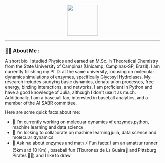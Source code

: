 
<div id="header" align="center">
  <img src="https://media.giphy.com/media/M9gbBd9nbDrOTu1Mqx/giphy.gif" width="100"/>
</div>

---

### :man_technologist: About Me :
A short bio:
I studied Physics and earned an M.Sc. in Theoretical Chemistry from the State University of Campinas (Unicamp, Campinas-SP, Brazil). I am currently finishing my Ph.D. at the same university, focusing on molecular dynamics simulations of enzymes, specifically Glycosyl Hydrolases. My research includes studying basic dynamics, denaturation processes, free energy, binding interactions, and networks. I am proficient in Python and have a good knowledge of Julia, although I don't use it as much. Additionally, I am a baseball fan, interested in baseball analytics, and a member of the AI SABR committee.



Here are some quick facts about me:

- 🔭 I’m currently working on molecular dynamics of enzymes,python,  machine learning and data science 
- 👯 I’m looking to collaborate on machine learning,julia, data science and molecular dynamics
- 💬 Ask me about enzymes and math
   ⚡ Fun facts: I am an amateur runner (5km and 10 Km) , baseball fun (Tiburones de La Guaira🦈 and Pittsburg Pirates 🏴‍☠️) and I like to draw

